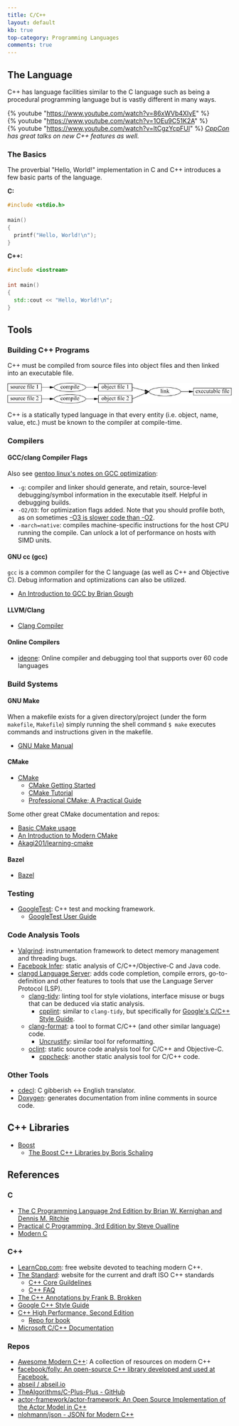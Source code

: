 ```yaml
---
title: C/C++
layout: default
kb: true
top-category: Programming Languages
comments: true
---
```


## The Language

C++ has language facilities similar to the C language such as being a procedural programming language but is vastly different in many ways.

{% youtube "https://www.youtube.com/watch?v=86xWVb4XIyE" %}
<br />
{% youtube "https://www.youtube.com/watch?v=1OEu9C51K2A" %}
<br />
{% youtube "https://www.youtube.com/watch?v=ltCgzYcpFUI" %}
*[CppCon](https://www.youtube.com/channel/UCMlGfpWw-RUdWX_JbLCukXg) has great talks on new C++ features as well.*

### The Basics

The proverbial "Hello, World!" implementation in C and C++ introduces a few basic parts of the language.

**C:**
```c 
#include <stdio.h>

main()
{
  printf("Hello, World!\n");
}
```

**C++:**
```cpp
#include <iostream>

int main()
{
  std::cout << "Hello, World!\n";
}
```




## Tools

### Building C++ Programs

C++ must be compiled from source files into object files and then linked into an executable file.

![cpp_linking](cpp_linking.png)

C++ is a statically typed language in that every entity (i.e. object, name, value, etc.) must be known to the compiler at compile-time.

### Compilers

#### GCC/clang Compiler Flags

Also see [gentoo linux's notes on GCC optimization](https://wiki.gentoo.org/wiki/GCC_optimization):
* `-g`: compiler and linker should generate, and retain, source-level debugging/symbol information in the executable itself. Helpful in debugging builds.
* `-O2/O3`: for optimization flags added. Note that you should profile both, as on sometimes [-O3 is slower code than -O2](https://stackoverflow.com/a/43941854/5416738).
* `-march=native`: compiles machine-specific instructions for the host CPU running the compile. Can unlock a lot of performance on hosts with SIMD units.

#### GNU cc (gcc)

`gcc` is a common compiler for the C language (as well as C++ and Objective C). Debug information and optimizations can also be utilized.

* [An Introduction to GCC by Brian Gough](http://www.network-theory.co.uk/docs/gccintro/)

#### LLVM/Clang

* [Clang Compiler](http://clang.llvm.org/docs/UsersManual.html)

#### Online Compilers

* [ideone](https://ideone.com/): Online compiler and debugging tool that supports over 60 code languages


### Build Systems

#### GNU Make

When a makefile exists for a given directory/project (under the form `makefile`, `Makefile`) simply running the shell command `$ make` executes commands and instructions given in the makefile.

* [GNU Make Manual](https://www.gnu.org/software/make/manual/make.html)

#### CMake

* [CMake](https://cmake.org/)
  + [CMake Getting Started](https://cmake.org/getting-started/)
  + [CMake Tutorial](https://cmake.org/cmake-tutorial/)
  + [Professional CMake; A Practical Guide](https://crascit.com/professional-cmake/)

Some other great CMake documentation and repos:
* [Basic CMake usage](https://codingnest.com/basic-cmake/)
* [An Introduction to Modern CMake](https://cliutils.gitlab.io/modern-cmake/)
* [Akagi201/learning-cmake](https://github.com/Akagi201/learning-cmake)

#### Bazel

* [Bazel](https://bazel.build/)


### Testing

* [GoogleTest](https://github.com/google/googletest): C++ test and mocking framework.
  + [GoogleTest User Guide](https://google.github.io/googletest/)


### Code Analysis Tools

* [Valgrind](http://valgrind.org/): instrumentation framework to detect memory management and threading bugs.
* [Facebook Infer](http://fbinfer.com/): static analysis of C/C++/Objective-C and Java code.
* [clangd Language Server](https://clangd.llvm.org/): adds code completion, compile errors, go-to-definition and other features to tools that use the Language Server Protocol (LSP).
  * [clang-tidy](https://clang.llvm.org/extra/clang-tidy/): linting tool for style violations, interface misuse or bugs that can be deduced via static analysis.
    * [cpplint](https://github.com/cpplint/cpplint): similar to `clang-tidy`, but specifically for [Google's C/C++ Style Guide](https://google.github.io/styleguide/cppguide.html).
  * [clang-format](https://clang.llvm.org/docs/ClangFormat.html): a tool to format C/C++ (and other similar language) code.
    * [Uncrustify](https://uncrustify.sourceforge.net/): similar tool for reformatting.
  * [oclint](https://github.com/oclint/oclint): static source code analysis tool for C/C++ and Objective-C.
    * [cppcheck](https://cppcheck.sourceforge.io/): another static analysis tool for C/C++ code.



### Other Tools

* [cdecl](https://cdecl.org/): C gibberish ↔ English translator.
* [Doxygen](http://www.stack.nl/~dimitri/doxygen/index.html): generates documentation from inline comments in source code.



## C++ Libraries

* [Boost](http://www.boost.org/)
  + [The Boost C++ Libraries by Boris Schaling](https://theboostcpplibraries.com/)



## References

### C 

* [The C Programming Language 2nd Edition by Brian W. Kernighan and Dennis M. Ritchie](https://www.amazon.com/Programming-Language-Brian-W-Kernighan/dp/0131103628)
* [Practical C Programming, 3rd Edition by Steve Oualline](http://shop.oreilly.com/product/9781565923065.do)
* [Modern C](http://icube-icps.unistra.fr/img_auth.php/d/db/ModernC.pdf)

### C++

* [LearnCpp.com](https://www.learncpp.com/): free website devoted to teaching modern C++.
* [The Standard](https://isocpp.org/std/the-standard): website for the current and draft ISO C++ standards
  + [C++ Core Guildelines](https://isocpp.github.io/CppCoreGuidelines/CppCoreGuidelines)
  + [C++ FAQ](https://isocpp.org/wiki/faq)
* [The C++ Annotations by Frank B. Brokken](http://www.icce.rug.nl/documents/cplusplus/)
* [Google C++ Style Guide](https://google.github.io/styleguide/cppguide.html)
* [C++ High Performance, Second Edition](https://www.packtpub.com/application-development/)
  + [Repo for book](https://github.com/PacktPublishing/Cpp-High-Performance-Second-Edition)
* [Microsoft C/C++ Documentation](https://learn.microsoft.com/en-us/cpp/)

### Repos

* [Awesome Modern C++](https://awesomecpp.com/): A collection of resources on modern C++
* [facebook/folly: An open-source C++ library developed and used at Facebook.](https://github.com/facebook/folly)
* [abseil / abseil.io](https://abseil.io/)
* [TheAlgorithms/C-Plus-Plus - GitHub](https://github.com/TheAlgorithms/C-Plus-Plus)
* [actor-framework/actor-framework: An Open Source Implementation of the Actor Model in C++](https://github.com/actor-framework/actor-framework)
* [nlohmann/json - JSON for Modern C++](https://github.com/nlohmann/json)

